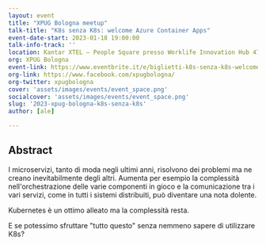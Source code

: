 ```yaml
---
layout: event
title: "XPUG Bologna meetup"
talk-title: "K8s senza K8s: welcome Azure Container Apps"
event-date-start: 2023-01-18 19:00:00
talk-info-track: ''
location: Kantar XTEL – People Square presso Worklife Innovation Hub 47 Via del Lavoro 40033 Casalecchio di Reno
org: XPUG Bologna
event-link: https://www.eventbrite.it/e/biglietti-k8s-senza-k8s-welcome-azure-container-apps-alessandro-melchiori-507377679297
org-link: https://www.facebook.com/xpugbologna/
org-twitter: xpugbologna
cover: 'assets/images/events/event_space.png'
socialcover: 'assets/images/events/event_space.png'
slug: '2023-xpug-bologna-k8s-senza-k8s'
author: [ale]

---
```

## Abstract
I microservizi, tanto di moda negli ultimi anni, risolvono dei problemi ma ne creano inevitabilmente degli altri. Aumenta per esempio la complessità nell'orchestrazione delle varie componenti in gioco e la comunicazione tra i vari servizi, come in tutti i sistemi distribuiti, può diventare una nota dolente.

Kubernetes è un ottimo alleato ma la complessità resta.

E se potessimo sfruttare "tutto questo" senza nemmeno sapere di utilizzare K8s?

<!--div class="slide">
<h3>Materiali</h3>
<ul>
    <li><a href="https://www.slideshare.net/melkio/scale-your-aks-cluster-luke" target="_blank">Slide del Talk </a></li>
</ul>
</div-->